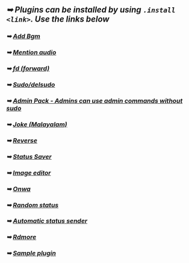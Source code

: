 ## _➥ Plugins can be installed by using `.install <link>`. Use the links below_
### _➥ [Add Bgm](https://gist.github.com/souravkl11/7cf9dcc3f5e210e6a718ce6af1096f18)_
### _➥ [Mention audio](https://gist.github.com/souravkl11/4c5c4474abf19f4f8bba23f2c1a7fb18)_
### _➥ [fd (forward)](https://gist.github.com/souravkl11/30c39e44fe70e7545e397c2c2ae2fae0)_
### _➥ [Sudo/delsudo](https://gist.github.com/souravkl11/bc74f8ee25f894bdb09f120846e1c25d)_
### _➥ [Admin Pack - Admins can use admin commands without sudo](https://gist.github.com/souravkl11/06ed66a2cacdd53f09465d7babc65f4e)_
### _➥ [Joke (Malayalam)](https://gist.github.com/souravkl11/971495b95971d76947e8cec73fbaad66)_
### _➥ [Reverse](https://gist.github.com/souravkl11/ac2a8af711cbc8c1403460411bec8d58)_
### _➥ [Status Saver](https://gist.github.com/souravkl11/cf134ef5beb4f2c735ad60eff9bdbd8e)_
### _➥ [Image editor](https://gist.github.com/mask-sir/bd3649681241441a2821b16db135ab8e)_
### _➥ [Onwa](https://gist.github.com/souravkl11/9f09e788cd06da1b88a25d1df94da514)_
### _➥ [Random status](https://gist.github.com/mask-sir/7039ba28830665af850441ed94c115d2)_
### _➥ [Automatic status sender](https://gist.githubusercontent.com/souravkl11/7ba617d50196c809d0d1afeb96d6a494/)_
### _➥ [Rdmore](https://gist.github.com/mask-sir/90d61301c2ec93acedc414e7c9c52277)_
### _➥ [Sample plugin](https://gist.github.com/souravkl11/0091caf6c86eedae11c88cf98734707a)_
